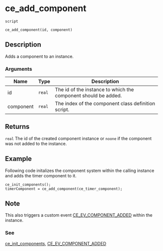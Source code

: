 # ce_add_component
`script`
```gml
ce_add_component(id, component)
```

## Description
Adds a component to an instance.

### Arguments
| Name | Type | Description |
| ---- | ---- | ----------- |
| id | `real` | The id of the instance to which the component should be added. |
| component | `real` | The index of the component class definition script. |

## Returns
`real` The id of the created component instance or `noone` if the
 component was not added to the instance.

## Example
Following code initalizes the component system within the calling instance
and adds the timer component to it.
```gml
ce_init_components();
timerComponent = ce_add_component(ce_timer_component);
```

## Note
 This also triggers a custom event [CE_EV_COMPONENT_ADDED](./CE_EV_COMPONENT_ADDED.html)
within the instance.

### See
[ce_init_components](ce_init_components.html), [CE_EV_COMPONENT_ADDED](CE_EV_COMPONENT_ADDED.html)